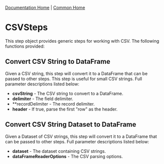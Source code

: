 [Documentation Home](../../docs/readme.md) | [Common Home](../readme.md)

# CSVSteps
This step object provides generic steps for working with CSV. 
The following functions provided:

## Convert CSV String to DataFrame
Given a CSV string, this step will convert it to a DataFrame that can be passed to other steps.
This step is useful for small CSV strings.
Full parameter descriptions listed below:

* **csvString** - The CSV string to convert to a DataFrame.
* **delimiter** - The field delimiter.
* **recordDelimiter - The record delimiter.
* **header** - If true, parse the first "row" as the header.

## Convert CSV String Dataset to DataFrame
Given a Dataset of CSV strings, this step will convert it to a DataFrame that can be passed to other steps. 
Full parameter descriptions listed below:

* **dataset** - The dataset containing CSV strings.
* **dataFrameReaderOptions** - The CSV parsing options.
